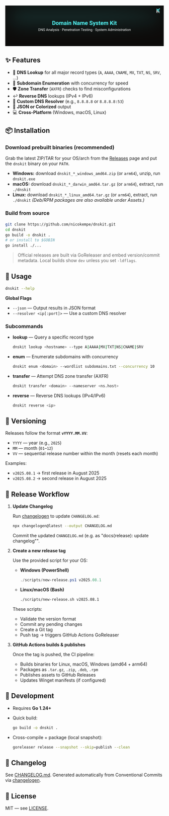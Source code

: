 [![DNSKit GitHub Banner](/.github/media/banner.svg)](https://www.nicokempe.de)

## ✨ Features

* 🔎 **DNS Lookup** for all major record types (`A`, `AAAA`, `CNAME`, `MX`, `TXT`, `NS`, `SRV`, …)
* 🚀 **Subdomain Enumeration** with concurrency for speed
* 🛡 **Zone Transfer** (`AXFR`) checks to find misconfigurations
* ↩️ **Reverse DNS** lookups (IPv4 + IPv6)
* 🧩 **Custom DNS Resolver** (e.g., `8.8.8.8` or `8.8.8.8:53`)
* 🎨 **JSON or Colorized** output
* 💻 **Cross-Platform** (Windows, macOS, Linux)

## 📦 Installation

### Download prebuilt binaries (recommended)

Grab the latest ZIP/TAR for your OS/arch from the [Releases](https://github.com/nicokempe/dnskit/releases) page and put the `dnskit` binary on your `PATH`.

* **Windows:** download `dnskit_*_windows_amd64.zip` (or `arm64`), unzip, run `dnskit.exe`
* **macOS:** download `dnskit_*_darwin_amd64.tar.gz` (or `arm64`), extract, run `./dnskit`
* **Linux:** download `dnskit_*_linux_amd64.tar.gz` (or `arm64`), extract, run `./dnskit`
  *(Deb/RPM packages are also available under Assets.)*

### Build from source

```bash
git clone https://github.com/nicokempe/dnskit.git
cd dnskit
go build -o dnskit .
# or install to $GOBIN
go install ./...
```

> Official releases are built via GoReleaser and embed version/commit metadata.
> Local builds show `dev` unless you set `-ldflags`.

## 🚀 Usage

```bash
dnskit --help
```

**Global Flags**

* `--json` — Output results in JSON format
* `--resolver <ip[:port]>` — Use a custom DNS resolver

### Subcommands

* **lookup** — Query a specific record type

  ```bash
  dnskit lookup <hostname> --type A|AAAA|MX|TXT|NS|CNAME|SRV
  ```

* **enum** — Enumerate subdomains with concurrency

  ```bash
  dnskit enum <domain> --wordlist subdomains.txt --concurrency 10
  ```

* **transfer** — Attempt DNS zone transfer (AXFR)

  ```bash
  dnskit transfer <domain> --nameserver <ns.host>
  ```

* **reverse** — Reverse DNS lookups (IPv4/IPv6)

  ```bash
  dnskit reverse <ip>
  ```

## 🧾 Versioning

Releases follow the format **`vYYYY.MM.VV`**:

* `YYYY` — year (e.g., `2025`)
* `MM` — month (`01`–`12`)
* `VV` — sequential release number within the month (resets each month)

Examples:

* `v2025.08.1` → first release in August 2025
* `v2025.08.2` → second release in August 2025

## 📝 Release Workflow

1. **Update Changelog**

   Run [changelogen](https://github.com/unjs/changelogen) to update `CHANGELOG.md`:

   ```bash
   npx changelogen@latest --output CHANGELOG.md
   ```

   Commit the updated `CHANGELOG.md` (e.g. as "docs(release): update changelog"".

2. **Create a new release tag**

   Use the provided script for your OS:

   * **Windows (PowerShell)**

     ```powershell
     ./scripts/new-release.ps1 v2025.08.1
     ```

   * **Linux/macOS (Bash)**

     ```bash
     ./scripts/new-release.sh v2025.08.1
     ```

   These scripts:

   * Validate the version format
   * Commit any pending changes
   * Create a Git tag
   * Push tag → triggers GitHub Actions GoReleaser

3. **GitHub Actions builds & publishes**

   Once the tag is pushed, the CI pipeline:

   * Builds binaries for Linux, macOS, Windows (amd64 + arm64)
   * Packages as `.tar.gz`, `.zip`, `.deb`, `.rpm`
   * Publishes assets to GitHub Releases
   * Updates Winget manifests (if configured)

## 🧰 Development

* Requires **Go 1.24+**

* Quick build:

  ```bash
  go build -o dnskit .
  ```

* Cross-compile + package (local snapshot):

  ```bash
  goreleaser release --snapshot --skip=publish --clean
  ```

## 📝 Changelog

See [CHANGELOG.md](./CHANGELOG.md).
Generated automatically from Conventional Commits via [changelogen](https://github.com/unjs/changelogen).

## 📜 License

MIT — see [LICENSE](./LICENSE).
